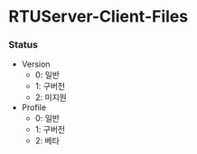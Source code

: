 # RTUServer-Client-Files

### Status
- Version
  - 0: 일반
  - 1: 구버전
  - 2: 미지원
- Profile
    - 0: 일반
    - 1: 구버전
    - 2: 베타